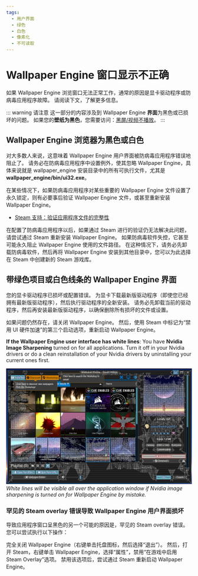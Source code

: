 ```yaml
---
tags:
  - 用户界面
  - 绿色
  - 白色
  - 像素化
  - 不可读取
---
```


# Wallpaper Engine 窗口显示不正确

如果 Wallpaper Engine 浏览窗口无法正常工作，通常的原因是显卡驱动程序或防病毒应用程序故障。 请阅读下文，了解更多信息。

::: warning
请注意 这一部分的内容涉及到 Wallpaper Engine **界面**为黑色或已损坏的问题。 如果您的**壁纸为黑色**，您需要访问：[黑屏/视频不播放](/noshow/notplaying.html)。
:::

## Wallpaper Engine 浏览器为黑色或白色

对大多数人来说，这意味着 Wallpaper Engine 用户界面被防病毒应用程序错误地阻止了。 请务必在防病毒应用程序中设置例外，使其忽略 Wallpaper Engine，具体来说就是 wallpaper_engine 安装目录中的所有可执行文件，尤其是 **wallpaper_engine/bin/ui32.exe**。

在某些情况下，如果防病毒应用程序对某些重要的 Wallpaper Engine 文件设置了永久锁定，则有必要事后验证 Wallpaper Engine 文件，或甚至重新安装 Wallpaper Engine。

* [Steam 支持：验证应用程序文件的完整性](https://support.steampowered.com/kb_article.php?ref=2037-QEUH-3335)

在配置了防病毒应用程序以后，如果通过 Steam 进行的验证仍无法解决此问题，请尝试通过 Steam 重新安装 Wallpaper Engine。 如果防病毒软件失控，它甚至可能永久阻止 Wallpaper Engine 使用的文件路径。 在这种情况下，请务必先卸载防病毒软件，然后再将 Wallpaper Engine 安装到其他目​​录中，您可以为此选择在 Steam 中创建新的 Steam 游戏库。

## 带绿色项目或白色线条的 Wallpaper Engine 界面

您的显卡驱动程序已损坏或配置错误。 为显卡下载最新版驱动程序（即使您已经拥有最新版驱动程序），然后执行驱动程序的全新安装。 请务必先卸载当前的驱动程序，然后再安装最新版驱动程序，以确保删除所有损坏的文件或设置。

如果问题仍然存在，请关闭 Wallpaper Engine。 然后，使用 Steam 中标记为“禁用 UI 硬件加速”的第三个启动选项，重新启动 Wallpaper Engine。

**If the Wallpaper Engine user interface has white lines**: You have **Nvidia Image Sharpening** turned on for all applications. Turn it off in your Nvidia drivers or do a clean reinstallation of your Nvidia drivers by uninstalling your current ones first.

![Nvidia Image Sharpening Issue](./imagesharpening.png) *White lines will be visible all over the application window if Nvidia image sharpening is turned on for Wallpaper Engine by mistake.*

### 罕见的 Steam overlay 错误导致 Wallpaper Engine 用户界面损坏

导致应用程序窗口呈黑色的另一个可能的原因是，罕见的 Steam overlay 错误。 您可以尝试执行以下操作：

完全关闭 Wallpaper Engine（右键单击托盘图标，然后选择“退出”）。 然后，打开 Steam，右键单击 Wallpaper Engine，选择“属性”，禁用“在游戏中启用 Steam Overlay”选项。 禁用该选项后，尝试通过 Steam 重新启动 Wallpaper Engine。 